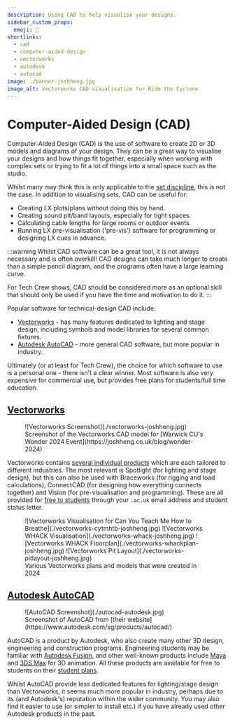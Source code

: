 ```yaml
---
description: Using CAD to help visualise your designs.
sidebar_custom_props:
  emoji: 📐
shortlinks:
  - cad
  - computer-aided-design
  - vectorworks
  - autodesk
  - autocad
image: ./banner-joshheng.jpg
image_alt: Vectorworks CAD visualisation for Ride the Cyclone
---
```

# Computer-Aided Design (CAD)

Computer-Aided Design (CAD) is the use of software to create 2D or 3D models and diagrams of your design. They can be
a great way to visualise your designs and how things fit together, especially when working with complex sets or trying
to fit a lot of things into a small space such as the studio.

Whilst many may think this is only applicable to the [set discipline](../../03-set/index.md), this is not the case. In
addition to visualising sets, CAD can be useful for:
* Creating LX plots/plans without doing this by hand.
* Creating sound pit/band layouts, especially for tight spaces.
* Calculating cable lengths for large rooms or outdoor events.
* Running LX pre-visualisation ('pre-vis') software for programming or designing LX cues in advance.

:::warning
Whilst CAD software can be a great tool, it is not always necessary and is often overkill! CAD designs can take much
longer to create than a simple pencil diagram, and the programs often have a large learning curve.

For Tech Crew shows, CAD should be considered more as an optional skill that should only be used if you have the
time and motivation to do it.
:::

Popular software for technical-design CAD include:
* [Vectorworks](https://www.vectorworks.net) - has many features dedicated to lighting and stage design, including
  symbols and model libraries for several common fixtures.
* [Autodesk AutoCAD](https://www.autodesk.com/products/autocad/overview) - more general CAD software, but more popular
  in industry.

Ultimately (or at least for Tech Crew), the choice for which software to use is a personal one - there isn't a clear
winner. Most software is also very expensive for commercial use, but provides free plans for students/full time
education.

## [Vectorworks](https://www.vectorworks.net)
<figure>
![Vectorworks Screenshot](./vectorworks-joshheng.jpg)
<figcaption>Screenshot of the Vectorworks CAD model for
[Warwick CU's Wonder 2024 Event](https://joshheng.co.uk/blog/wonder-2024)</figcaption>
</figure>

Vectorworks contains [several individual products](https://www.vectorworks.net/en-US/products) which are each tailored
to different industries. The most relevant is Spotlight (for lighting and stage design), but this can also be used with
Braceworks (for rigging and load calculations), ConnectCAD (for designing how everything connects together) and Vision
(for pre-visualisation and programming). These are all provided for
[free to students](https://www.vectorworks.net/en-US/education/) through your `.ac.uk` email address and student
status letter.

<figure>
<div class="img-gallery img-small">
![Vectorworks Visualisation for Can You Teach Me How to Breathe](./vectorworks-cytmhtb-joshheng.jpg)
![Vectorworks WHACK Visualisation](./vectorworks-whack-joshheng.jpg)
![Vectorworks WHACK Floorplan](./vectorworks-whackplan-joshheng.jpg)
![Vectorworks Pit Layout](./vectorworks-pitlayout-joshheng.jpg)
</div>
<figcaption>Various Vectorworks plans and models that were created in 2024</figcaption>
</figure>

## [Autodesk AutoCAD](https://www.autodesk.com/products/autocad/overview)
<figure>
![AutoCAD Screenshot](./autocad-autodesk.jpg)
<figcaption>Screenshot of AutoCAD from [their website](https://www.autodesk.com/sg/products/autocad/)</figcaption>
</figure>

AutoCAD is a product by Autodesk, who also create many other 3D design, engineering and construction programs.
Engineering students may be familiar with [Autodesk Fusion](https://www.autodesk.com/products/fusion-360), and other
well-known products include [Maya](https://www.autodesk.com/products/maya/) and
[3DS Max](https://www.autodesk.com/products/3ds-max) for 3D animation. All these products are available for free to
students on their [student plans](https://www.autodesk.com/education/edu-software/overview).

Whilst AutoCAD provide less dedicated features for lighting/stage design than Vectorworks, it seems much more popular in
industry, perhaps due to its (and Autodesk's) reputation within the wider community. You may also find it easier to use
(or simpler to install etc.) if you have already used other Autodesk products in the past.